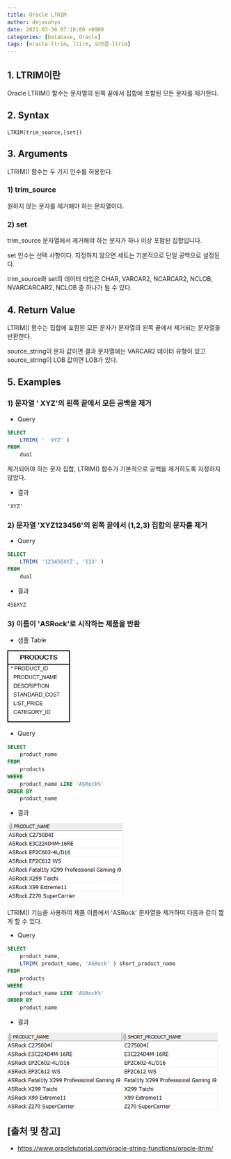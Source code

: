 ```yaml
---
title: Oracle LTRIM
author: dejavuhyo
date: 2021-03-30 07:10:00 +0900
categories: [Database, Oracle]
tags: [oracle-ltrim, ltirm, 오라클-ltrim]
---
```


## 1. LTRIM이란
Oracle LTRIM() 함수는 문자열의 왼쪽 끝에서 집합에 포함된 모든 문자를 제거한다.

## 2. Syntax

```text
LTRIM(trim_source,[set])
```

## 3. Arguments
LTRIM() 함수는 두 가지 인수를 허용한다.

### 1) trim_source
원하지 않는 문자를 제거해야 하는 문자열이다.

### 2) set
trim_source 문자열에서 제거해야 하는 문자가 하나 이상 포함된 집합입니다.

set 인수는 선택 사항이다. 지정하지 않으면 세트는 기본적으로 단일 공백으로 설정된다.

trim_source와 set의 데이터 타입은 CHAR, VARCAR2, NCARCAR2, NCLOB, NVARCARCAR2, NCLOB 중 하나가 될 수 있다.

## 4. Return Value
LTRIM() 함수는 집합에 포함된 모든 문자가 문자열의 왼쪽 끝에서 제거되는 문자열을 반환한다.

source_string이 문자 값이면 결과 문자열에는 VARCAR2 데이터 유형이 있고 source_string이 LOB 값이면 LOB가 있다.

## 5. Examples

### 1) 문자열 '  XYZ'의 왼쪽 끝에서 모든 공백을 제거

* Query

```sql
SELECT
    LTRIM( '  XYZ' )
FROM
    dual
```

제거되어야 하는 문자 집합, LTRIM() 함수가 기본적으로 공백을 제거하도록 지정하지 않았다.

* 결과

```text
'XYZ'
```

### 2) 문자열 'XYZ123456'의 왼쪽 끝에서 (1,2,3) 집합의 문자를 제거

* Query

```sql
SELECT
    LTRIM( '123456XYZ', '123' )
FROM
    dual
```

* 결과

```text
456XYZ
```

### 3) 이름이 'ASRock'로 시작하는 제품을 반환

* 샘플 Table

![products-table](/assets/img/2021-03-30-oracle-ltrim/products-table.png)

* Query

```sql
SELECT
    product_name
FROM
    products
WHERE
    product_name LIKE 'ASRock%'
ORDER BY
    product_name
```

* 결과

![ltrim-funcion-example](/assets/img/2021-03-30-oracle-ltrim/ltrim-funcion-example.png)

LTRIM() 기능을 사용하여 제품 이름에서 'ASRock' 문자열을 제거하여 다음과 같이 짧게 할 수 있다.

* Query

```sql
SELECT
    product_name,
    LTRIM( product_name, 'ASRock' ) short_product_name
FROM
    products
WHERE
    product_name LIKE 'ASRock%'
ORDER BY
    product_name
```
* 결과

![ltrim-funcion](/assets/img/2021-03-30-oracle-ltrim/ltrim-funcion.png)

## [출처 및 참고]
* <https://www.oracletutorial.com/oracle-string-functions/oracle-ltrim/>
